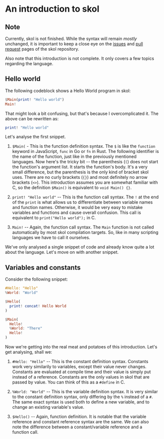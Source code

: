 # An introduction to skol

## Note

Currently, skol is not finished. While the syntax will remain _mostly_ unchanged,
it is important to keep a close eye on the [issues][issues] and
[pull request][pr] pages of the skol repository.

Also note that this introduction is not complete. It only covers a few topics
regarding the language.

## Hello world

The following codeblock shows a Hello World program in skol:

```hs
$Main(print! "Hello world")
Main!
```

That might look a bit confusing, but that's because I overcomplicated it. The
above can be rewritten as:

```hs
print! "Hello world"
```

Let's analyse the first snippet.

1. `$Main(` - This is the function definition syntax.
  The `$` is like the `function` keyword in JavaScript, `func` in Go or `fn` in
  Rust. The following identifier is the name of the function, just like in the
  previously mentioned languages. Now here's the tricky bit -- the parenthesis
  (`(`) does not start the function's argument list. It starts the function's
  body. It's a very small difference, but the parenthesis is the only kind of
  bracket skol uses. There are no curly brackets (`{}`) and most definitely no
  arrow brackets (`<>`). This introduction assumes you are somewhat familiar
  with C, so the definition `$Main()` is equivalent to `void Main() {}`.

2. `print! "Hello world"` -- This is the function call syntax.
  The `!` at the end of the `print` is what allows us to differentiate between
  variable names and function names. Otherwise, it would be very easy to mistake
  variables and functions and cause overall confusion. This call is equivalent
  to `print("Hello world");` in C.

3. `Main!` -- Again, the function call syntax.
  The `Main` function is not called automatically by most skol compilation targets.
  So, like in many scripting languages we have to call it ourselves.

We've only analysed a single snippet of code and already know quite a lot about
the language. Let's move on with another snippet.

## Variables and constants

Consider the following snippet:

```hs
#Hello: "Hello"
%World: "World"

$Hello(
  print! concat! Hello World
)

$Main(
  Hello!
  %World: "There"
  Hello!
)
```

Now we're getting into the real meat and potatoes of this introduction. Let's
get analysing, shall we:

1. `#Hello: "Hello"` -- This is the constant definition syntax.
  Constants work very similarily to variables, except their value never changes.
  Constants are evaluated at compile time and their value is simply put instead
  of a reference. Constants are the only values in skol that are passed by value.
  You can think of this as a `#define` in C.

2. `%World: "World"` -- This is the variable definition syntax.
  It is very similar to the constant definition syntax, only differing by the
  `%` instead of a `#`. The same exact syntax is used both to define a new
  variable, and to change an existing variable's value.

3. `$Hello()` -- Again, function definition.
  It is notable that the variable reference and constant reference syntax are
  the same. We can also note the difference between a constant/variable
  reference and a function call.

[issues]: https://github.com/syzkrash/skol/issues
[pr]: https://github.com/syzkrash/skol/pulls
